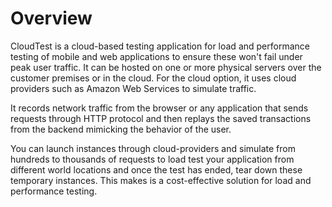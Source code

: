 
# Overview
CloudTest is a cloud-based testing application for load and performance testing of mobile and web applications to ensure these won't fail under peak user traffic. It can be hosted on one or more physical servers over the customer premises or in the cloud. For the cloud option, it uses cloud providers such as Amazon Web Services to simulate traffic.

It records network traffic from the browser or any application that sends requests through HTTP protocol and then replays the saved transactions from the backend mimicking the behavior of the user.

You can launch instances through cloud-providers and simulate from hundreds to thousands of requests to load test your application from different world locations and once the test has ended, tear down these temporary instances. This makes is a cost-effective solution for load and performance testing.
